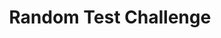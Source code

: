 ---
title: Random Test Challenge
challengeId: 84
problem: Test problem here.
functionNames: 
 - test
 - test1
inputArray:
 - 2
 - 1
outputArray:
 - 3
 - 4
---